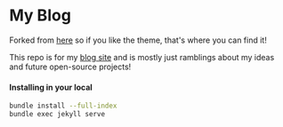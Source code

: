# My Blog

Forked from [here](https://github.com/agusmakmun/agusmakmun.github.io) so if you like the theme, that's where you can find it!

This repo is for my [blog site](https://ideas.alexshukhman.com) and is mostly just ramblings about my ideas and future open-source projects!

#### Installing in your local

```sh
bundle install --full-index
bundle exec jekyll serve
```
